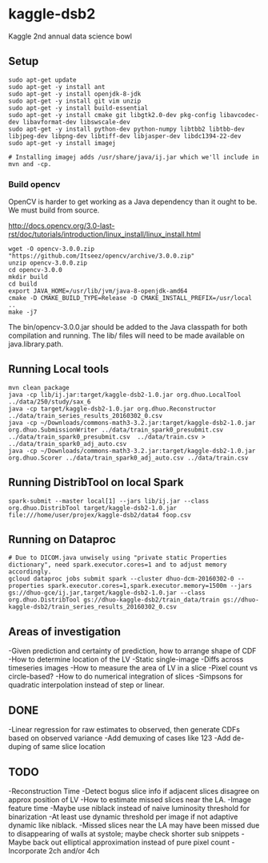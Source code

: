 # kaggle-dsb2
Kaggle 2nd annual data science bowl

## Setup

    sudo apt-get update
    sudo apt-get -y install ant
    sudo apt-get -y install openjdk-8-jdk
    sudo apt-get -y install git vim unzip
    sudo apt-get -y install build-essential
    sudo apt-get -y install cmake git libgtk2.0-dev pkg-config libavcodec-dev libavformat-dev libswscale-dev
    sudo apt-get -y install python-dev python-numpy libtbb2 libtbb-dev libjpeg-dev libpng-dev libtiff-dev libjasper-dev libdc1394-22-dev
    sudo apt-get -y install imagej

    # Installing imagej adds /usr/share/java/ij.jar which we'll include in mvn and -cp.

### Build opencv

OpenCV is harder to get working as a Java dependency than it ought to be. We must build from source.

http://docs.opencv.org/3.0-last-rst/doc/tutorials/introduction/linux_install/linux_install.html

    wget -O opencv-3.0.0.zip "https://github.com/Itseez/opencv/archive/3.0.0.zip"
    unzip opencv-3.0.0.zip
    cd opencv-3.0.0
    mkdir build
    cd build
    export JAVA_HOME=/usr/lib/jvm/java-8-openjdk-amd64
    cmake -D CMAKE_BUILD_TYPE=Release -D CMAKE_INSTALL_PREFIX=/usr/local ..
    make -j7

The bin/opencv-3.0.0.jar should be added to the Java classpath for both compilation and running.
The lib/ files will need to be made available on java.library.path.


## Running Local tools

    mvn clean package
    java -cp lib/ij.jar:target/kaggle-dsb2-1.0.jar org.dhuo.LocalTool ../data/250/study/sax_6
    java -cp target/kaggle-dsb2-1.0.jar org.dhuo.Reconstructor ../data/train_series_results_20160302_0.csv
    java -cp ~/Downloads/commons-math3-3.2.jar:target/kaggle-dsb2-1.0.jar org.dhuo.SubmissionWriter ../data/train_spark0_presubmit.csv ../data/train_spark0_presubmit.csv  ../data/train.csv > ../data/train_spark0_adj_auto.csv
    java -cp ~/Downloads/commons-math3-3.2.jar:target/kaggle-dsb2-1.0.jar org.dhuo.Scorer ../data/train_spark0_adj_auto.csv ../data/train.csv

## Running DistribTool on local Spark

    spark-submit --master local[1] --jars lib/ij.jar --class org.dhuo.DistribTool target/kaggle-dsb2-1.0.jar file:///home/user/projex/kaggle-dsb2/data4 foop.csv

## Running on Dataproc

    # Due to DICOM.java unwisely using "private static Properties dictionary", need spark.executor.cores=1 and to adjust memory accordingly.
    gcloud dataproc jobs submit spark --cluster dhuo-dcm-20160302-0 --properties spark.executor.cores=1,spark.executor.memory=1500m --jars gs://dhuo-gce/ij.jar,target/kaggle-dsb2-1.0.jar --class org.dhuo.DistribTool gs://dhuo-kaggle-dsb2/train_data/train gs://dhuo-kaggle-dsb2/train_series_results_20160302_0.csv

## Areas of investigation

-Given prediction and certainty of prediction, how to arrange shape of CDF
-How to determine location of the LV
  -Static single-image
  -Diffs across timeseries images
-How to measure the area of LV in a slice
  -Pixel count vs circle-based?
-How to do numerical integration of slices
  -Simpsons for quadratic interpolation instead of step or linear.

## DONE

-Linear regression for raw estimates to observed, then generate CDFs based on observed variance
-Add demuxing of cases like 123
-Add de-duping of same slice location

## TODO

-Reconstruction Time
  -Detect bogus slice info if adjacent slices disagree on approx position of LV
  -How to estimate missed slices near the LA.
-Image feature time
  -Maybe use niblack instead of naive luminosity threshold for binarization
  -At least use dynamic threshold per image if not adaptive dynamic like niblack.
  -Missed slices near the LA may have been missed due to disappearing of walls at systole; maybe check shorter sub snippets
  -Maybe back out elliptical approximation instead of pure pixel count
  -Incorporate 2ch and/or 4ch

